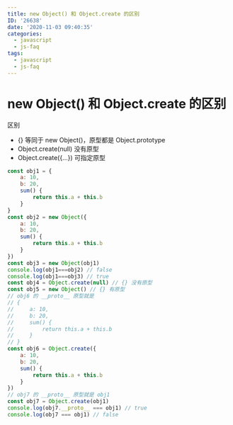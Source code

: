 ```yaml
---
title: new Object() 和 Object.create 的区别
ID: '26638'
date: '2020-11-03 09:40:35'
categories:
  - javascript
  - js-faq
tags:
  - javascript
  - js-faq
---
```


# new Object() 和 Object.create 的区别

区别

- {} 等同于 new Object()，原型都是 Object.prototype
- Object.create(null) 没有原型
- Object.create({...}) 可指定原型

``` js 
const obj1 = {
    a: 10,
    b: 20,
    sum() {
        return this.a + this.b
    }
}
const obj2 = new Object({
    a: 10,
    b: 20,
    sum() {
        return this.a + this.b
    }
})
const obj3 = new Object(obj1)
console.log(obj1===obj2) // false
console.log(obj1===obj3) // true
const obj4 = Object.create(null) // {} 没有原型
const obj5 = new Object() // {} 有原型
// obj6 的 __proto__ 原型就是
// {
//     a: 10,
//     b: 20,
//     sum() {
//         return this.a + this.b
//     }
// }
const obj6 = Object.create({
    a: 10,
    b: 20,
    sum() {
        return this.a + this.b
    }
})
// obj7 的 __proto__ 原型就是 obj1
const obj7 = Object.create(obj1)
console.log(obj7.__proto__ === obj1) // true
console.log(obj7 === obj1) // false
```
 
 
 
 
 
 
 
 
 
 
 
 
 
 
 
 
 
 
 
 
 
 
 
 
 
